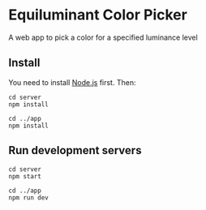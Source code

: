 # Equiluminant Color Picker
A web app to pick a color for a specified luminance level

## Install
You need to install [Node.js](https://nodejs.org/en/) first. Then:
```
cd server
npm install

cd ../app
npm install
```

## Run development servers
```
cd server
npm start

cd ../app
npm run dev
```

